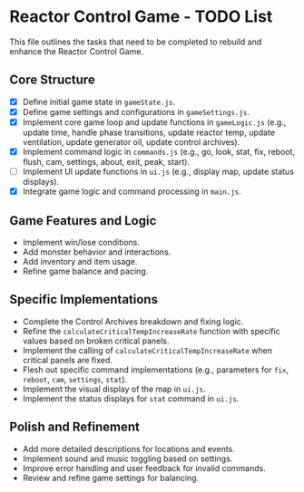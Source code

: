 # Reactor Control Game - TODO List

This file outlines the tasks that need to be completed to rebuild and enhance the Reactor Control Game.

## Core Structure

*   [x] Define initial game state in `gameState.js`.
*   [x] Define game settings and configurations in `gameSettings.js`.
*   [x] Implement core game loop and update functions in `gameLogic.js` (e.g., update time, handle phase transitions, update reactor temp, update ventilation, update generator oil, update control archives).
*   [x] Implement command logic in `commands.js` (e.g., go, look, stat, fix, reboot, flush, cam, settings, about, exit, peak, start).
*   [ ] Implement UI update functions in `ui.js` (e.g., display map, update status displays).
*   [x] Integrate game logic and command processing in `main.js`.

## Game Features and Logic

*   Implement win/lose conditions.
*   Add monster behavior and interactions.
*   Add inventory and item usage.
*   Refine game balance and pacing.

## Specific Implementations

*   Complete the Control Archives breakdown and fixing logic.
*   Refine the `calculateCriticalTempIncreaseRate` function with specific values based on broken critical panels.
*   Implement the calling of `calculateCriticalTempIncreaseRate` when critical panels are fixed.
*   Flesh out specific command implementations (e.g., parameters for `fix`, `reboot`, `cam`, `settings`, `stat`).
*   Implement the visual display of the map in `ui.js`.
*   Implement the status displays for `stat` command in `ui.js`.

## Polish and Refinement

*   Add more detailed descriptions for locations and events.
*   Implement sound and music toggling based on settings.
*   Improve error handling and user feedback for invalid commands.
*   Review and refine game settings for balancing.